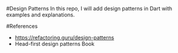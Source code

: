 #Design Patterns
In this repo, I will add design patterns in Dart with examples and explanations.

#References
- https://refactoring.guru/design-patterns
- Head-first design patterns Book
